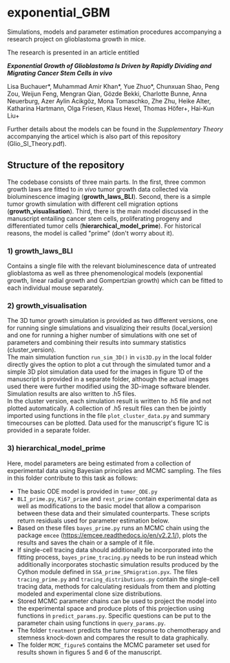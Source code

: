 # exponential_GBM
Simulations, models and parameter estimation procedures accompanying a research project on glioblastoma growth in mice.

The research is presented in an article entitled

___Exponential Growth of Glioblastoma Is Driven by Rapidly Dividing and Migrating Cancer Stem Cells in vivo___

Lisa Buchauer\*, Muhammad Amir Khan\*, Yue Zhuo\*, Chunxuan Shao, Peng Zou, Weijun Feng, Mengran Qian, Gözde Bekki, Charlotte Bunne, Anna Neuerburg, Azer Aylin Acikgöz, Mona Tomaschko, Zhe Zhu, Heike Alter, Katharina Hartmann, Olga Friesen, Klaus Hexel, Thomas Höfer\+, Hai-Kun Liu\+

Further details about the models can be found in the _Supplementary Theory_ accompanying the articel which is also part of this repository (Glio_SI_Theory.pdf).

## Structure of the repository

The codebase consists of three main parts. In the first, three common growth laws are fitted to _in vivo_ tumor growth data collected via bioluminescence imaging (__growth_laws_BLI__). Second, there is a simple tumor growth simulation with different cell migration options (__growth_visualisation__). Third, there is the main model discussed in the manuscript entailing cancer stem cells, proliferating progeny and differentiated tumor cells (__hierarchical_model_prime__). For historical reasons, the model is called "prime" (don't worry about it).

### 1) growth_laws_BLI

Contains a single file with the relevant bioluminescence data of untreated glioblastoma as well as three phenomenological models (exponential growth, linear radial growth and Gompertzian growth) which can be fitted to each individual mouse separately.


### 2) growth_visualisation

 The 3D tumor growth simulation is provided as two different versions, one for running single simulations and visualizing their results (local_version) and one for running a higher number of simulations with one set of parameters and combining their results into summary statistics (cluster_version).  
 The main simulation function  `run_sim_3D()` in `vis3D.py` in the local folder directly gives the option to plot a cut through the simulated tumor and a simple 3D plot simulation data used for the images in figure 1D of the manuscript is provided in a separate folder, although the actual images used there were further modified using the 3D-image software blender. Simulation results are also written to .h5 files.  
 In the cluster version, each simulation result is written to .h5 file and not plotted automatically. A collection of .h5 result files can then be jointly imported using functions in the file `plot_cluster_data.py` and summary timecourses can be plotted. Data used for the manuscript's figure 1C is provided in a separate folder.


 ### 3) hierarchical_model_prime

 Here, model parameters are being estimated from a collection of experimental data using Bayesian principles and MCMC sampling. The files in this folder contribute to this task as follows:  

- The basic ODE model is provided in `tumor_ODE.py`   
- `BLI_prime.py`, `Ki67_prime` and `rest_prime` contain experimental data as well as modifications to the basic model that allow a comparison between these data and their simulated counterparts. These scripts return residuals used for parameter estimation below.  
- Based on these files `bayes_prime.py` runs an MCMC chain using the package `emcee` (https://emcee.readthedocs.io/en/v2.2.1/), plots the results and saves the chain or a sample of it file.
- If single-cell tracing data should additionally be incorporated into the fitting process, `bayes_prime_tracing.py` needs to be run instead which additionally incorporates stochastic simulation results produced by the Cython module defined in `SSA_prime_SPmigration.pyx`.  The files `tracing_prime.py` and `tracing_distributions.py` contain the single-cell tracing data, methods for calculating residuals from them and plotting modeled and experimental clone size distributions.
- Stored MCMC parameter chains can be used to project the model into the experimental space and produce plots of this projection using functions in `predict_params.py`. Specific questions can be put to the parameter chain using functions in `query_params.py`.
- The folder `treatment` predicts the tumor response to chemotherapy and stemness knock-down and compares the result to data graphically.
- The folder `MCMC_figure5` contains the MCMC parameter set used for results shown in figures 5 and 6 of the manuscript.
